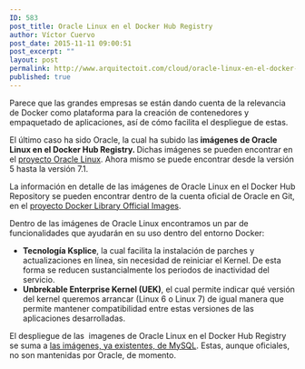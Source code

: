 ```yaml
---
ID: 583
post_title: Oracle Linux en el Docker Hub Registry
author: Víctor Cuervo
post_date: 2015-11-11 09:00:51
post_excerpt: ""
layout: post
permalink: http://www.arquitectoit.com/cloud/oracle-linux-en-el-docker-hub-registry/
published: true
---
```

Parece que las grandes empresas se están dando cuenta de la relevancia de Docker como plataforma para la creación de contenedores y empaquetado de aplicaciones, así de cómo facilita el despliegue de estas.

El último caso ha sido Oracle, la cual ha subido las<strong> imágenes de Oracle Linux en el Docker Hub Registry. </strong>Dichas imágenes se pueden encontrar en el <a title="Proyecto Docker Oracle Linux" href="https://registry.hub.docker.com/_/oraclelinux/">proyecto Oracle Linux</a>. Ahora mismo se puede encontrar desde la versión 5 hasta la versión 7.1.

La información en detalle de las imágenes de Oracle Linux en el Docker Hub Repository se pueden encontrar dentro de la cuenta oficial de Oracle en Git, en el <a title="Proyecto GIT Docker Library Official Images" href="https://github.com/docker-library/official-images">proyecto Docker Library Official Images</a>.

Dentro de las imágenes de Oracle Linux encontramos un par de funcionalidades que ayudarán en su uso dentro del entorno Docker:
<ul>
	<li><strong>Tecnología Ksplice</strong>, la cual facilita la instalación de parches y actualizaciones en línea, sin necesidad de reiniciar el Kernel. De esta forma se reducen sustancialmente los periodos de inactividad del servicio.</li>
	<li><strong>Unbrekable Enterprise Kernel (UEK)</strong>, el cual permite indicar qué versión del kernel queremos arrancar (Linux 6 o Linux 7) de igual manera que permite mantener compatibilidad entre estas versiones de las aplicaciones desarrolladas.</li>
</ul>
El despliegue de las  imagenes de Oracle Linux en el Docker Hub Registry se suma a <a title="Imágenes Docker de MySQL" href="https://registry.hub.docker.com/_/mysql/">las imágenes, ya existentes, de MySQL</a>. Estas, aunque oficiales, no son mantenidas por Oracle, de momento.
